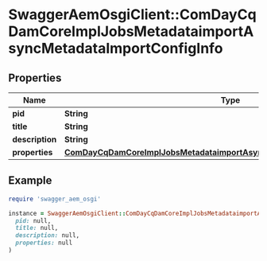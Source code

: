# SwaggerAemOsgiClient::ComDayCqDamCoreImplJobsMetadataimportAsyncMetadataImportConfigInfo

## Properties

| Name | Type | Description | Notes |
| ---- | ---- | ----------- | ----- |
| **pid** | **String** |  | [optional] |
| **title** | **String** |  | [optional] |
| **description** | **String** |  | [optional] |
| **properties** | [**ComDayCqDamCoreImplJobsMetadataimportAsyncMetadataImportConfigProperties**](ComDayCqDamCoreImplJobsMetadataimportAsyncMetadataImportConfigProperties.md) |  | [optional] |

## Example

```ruby
require 'swagger_aem_osgi'

instance = SwaggerAemOsgiClient::ComDayCqDamCoreImplJobsMetadataimportAsyncMetadataImportConfigInfo.new(
  pid: null,
  title: null,
  description: null,
  properties: null
)
```

